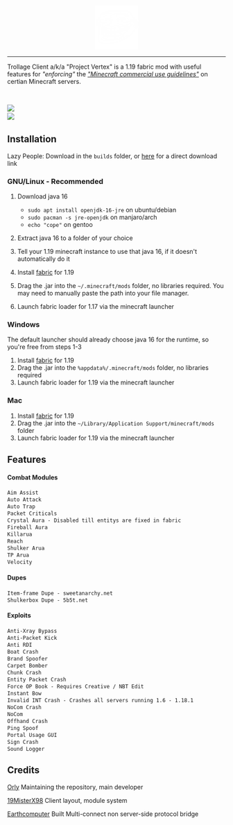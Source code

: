 <div align="center">
  <img src="https://github.com/AstralDB/TrollageClient/raw/main/src/main/resources/assets/vertex/icon.png" width="100">
  <br>
  
</div>
<hr>

Trollage Client a/k/a "Project Vertex" is a 1.19 fabric mod with useful features for <i>"enforcing"</i> the <i>["Minecraft commercial use guidelines"](https://account.mojang.com/documents/commercial_guidelines#:~:text=sell%20entitlements%20that%20affect%20gameplay)</i> on certian Minecraft servers. 

<br>

<img src="https://img.shields.io/github/stars/AstralDB/TrollageClient?color=000000&style=for-the-badge"/><br>
<a href="https://github.com/AstralDB/TrollageClient/raw/main/bin/latest.jar">
  <img src="https://img.shields.io/github/downloads/AstralDB/TrollageClient/total?color=000000&style=for-the-badge&label=Downloads%20via%20releases">
</a>

## Installation

Lazy People:
Download in the `builds` folder, or [here](https://github.com/AstralDB/TrollageClient/raw/main/bin/latest.jar) for a direct download link


### GNU/Linux - Recommended 
1. Download java 16
   - `sudo apt install openjdk-16-jre` on ubuntu/debian
   - `sudo pacman -s jre-openjdk` on manjaro/arch
   - `echo "cope"` on gentoo

2. Extract java 16 to a folder of your choice
3. Tell your 1.19 minecraft instance to use that java 16, if it doesn't automatically do it
4. Install [fabric](https://fabricmc.net/use/) for 1.19
5. Drag the .jar into the `~/.minecraft/mods` folder, no libraries required. You may need to manually paste the path into your file manager. 
6. Launch fabric loader for 1.17 via the minecraft launcher


### Windows
The default launcher should already choose java 16 for the runtime, so you're free from steps 1-3
1. Install [fabric](https://fabricmc.net/use/) for 1.19
2. Drag the .jar into the `%appdata%/.minecraft/mods` folder, no libraries required
3. Launch fabric loader for 1.19 via the minecraft launcher


### Mac
1. Install [fabric](https://fabricmc.net/use/) for 1.19
2. Drag the .jar into the `~/Library/Application Support/minecraft/mods` folder
3. Launch fabric loader for 1.19 via the minecraft launcher


## Features
#### Combat Modules
```
Aim Assist
Auto Attack
Auto Trap
Packet Criticals
Crystal Aura - Disabled till entitys are fixed in fabric
Fireball Aura
Killarua 
Reach
Shulker Arua
TP Arua
Velocity
```
#### Dupes
```
Item-frame Dupe - sweetanarchy.net
Shulkerbox Dupe - 5b5t.net
```
#### Exploits
```
Anti-Xray Bypass
Anti-Packet Kick
Anti RDI
Boat Crash
Brand Spoofer
Carpet Bomber
Chunk Crash
Entity Packet Crash
Force OP Book - Requires Creative / NBT Edit
Instant Bow
Invalid INT Crash - Crashes all servers running 1.6 - 1.18.1
NoCom Crash
NoCom
Offhand Crash
Ping Spoof
Portal Usage GUI
Sign Crash
Sound Logger
```


## Credits
[Orly](https://github.com/AstralDB) Maintaining the repository, main developer

[19MisterX98](https://github.com/19MisterX98) Client layout, module system

[Earthcomputer](https://github.com/Earthcomputer) Built Multi-connect non server-side protocol bridge
